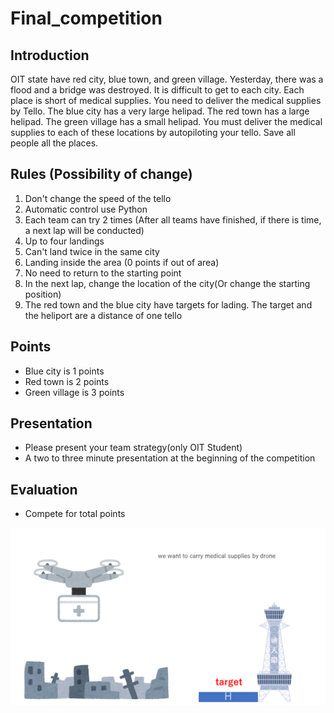 # Final_competition

## Introduction
OIT state have red city, blue town, and green village. Yesterday,
there was a flood and a bridge was destroyed.
It is difficult to get to each city. 
Each place is short of medical supplies. 
You need to deliver the medical supplies by Tello.
The blue city has a very large helipad. The red town has a large helipad. The green village has a small helipad.
You must deliver the medical supplies to each of these locations by autopiloting your tello. Save all people all the places.

## Rules (Possibility of change)
1. Don't change the speed of the tello
2. Automatic control use Python
3. Each team can try 2 times (After all teams have finished, if there is time, a next lap will be conducted)
4. Up to four landings
5. Can't land twice in the same city
6. Landing inside the area (0 points if out of area)
7. No need to return to the starting point
8. In the next lap, change the location of the city(Or change the starting position)
9. The red town and the blue city have targets for lading. The target and the heliport are a distance of one tello

## Points
- Blue city is 1 points
- Red town is 2 points 
- Green village is 3 points

## Presentation
- Please present your team strategy(only OIT Student)
- A two to three minute presentation at the beginning of the competition

## Evaluation
- Compete for total points



<img width="800" src="/images/drone.png">
